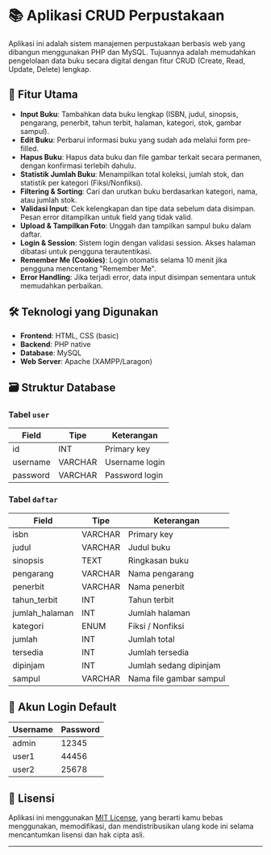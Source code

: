 # 📚 Aplikasi CRUD Perpustakaan

Aplikasi ini adalah sistem manajemen perpustakaan berbasis web yang dibangun menggunakan PHP dan MySQL. Tujuannya adalah memudahkan pengelolaan data buku secara digital dengan fitur CRUD (Create, Read, Update, Delete) lengkap.

## 🚀 Fitur Utama

- **Input Buku**: Tambahkan data buku lengkap (ISBN, judul, sinopsis, pengarang, penerbit, tahun terbit, halaman, kategori, stok, gambar sampul).
- **Edit Buku**: Perbarui informasi buku yang sudah ada melalui form pre-filled.
- **Hapus Buku**: Hapus data buku dan file gambar terkait secara permanen, dengan konfirmasi terlebih dahulu.
- **Statistik Jumlah Buku**: Menampilkan total koleksi, jumlah stok, dan statistik per kategori (Fiksi/Nonfiksi).
- **Filtering & Sorting**: Cari dan urutkan buku berdasarkan kategori, nama, atau jumlah stok.
- **Validasi Input**: Cek kelengkapan dan tipe data sebelum data disimpan. Pesan error ditampilkan untuk field yang tidak valid.
- **Upload & Tampilkan Foto**: Unggah dan tampilkan sampul buku dalam daftar.
- **Login & Session**: Sistem login dengan validasi session. Akses halaman dibatasi untuk pengguna terautentikasi.
- **Remember Me (Cookies)**: Login otomatis selama 10 menit jika pengguna mencentang "Remember Me".
- **Error Handling**: Jika terjadi error, data input disimpan sementara untuk memudahkan perbaikan.

## 🛠️ Teknologi yang Digunakan

- **Frontend**: HTML, CSS (basic)
- **Backend**: PHP native
- **Database**: MySQL
- **Web Server**: Apache (XAMPP/Laragon)

## 🗃️ Struktur Database

### Tabel `user`
| Field     | Tipe     | Keterangan     |
|-----------|----------|----------------|
| id        | INT      | Primary key    |
| username  | VARCHAR  | Username login |
| password  | VARCHAR  | Password login |

### Tabel `daftar`
| Field          | Tipe     | Keterangan                  |
|----------------|----------|-----------------------------|
| isbn           | VARCHAR  | Primary key                 |
| judul          | VARCHAR  | Judul buku                  |
| sinopsis       | TEXT     | Ringkasan buku              |
| pengarang      | VARCHAR  | Nama pengarang              |
| penerbit       | VARCHAR  | Nama penerbit               |
| tahun_terbit   | INT      | Tahun terbit                |
| jumlah_halaman | INT      | Jumlah halaman              |
| kategori       | ENUM     | Fiksi / Nonfiksi            |
| jumlah         | INT      | Jumlah total                |
| tersedia       | INT      | Jumlah tersedia             |
| dipinjam       | INT      | Jumlah sedang dipinjam      |
| sampul         | VARCHAR  | Nama file gambar sampul     |

## 🔐 Akun Login Default

| Username | Password |
|----------|----------|
| admin    | 12345    |
| user1    | 44456    |
| user2    | 25678    |

## 📄 Lisensi

Aplikasi ini menggunakan [MIT License](https://choosealicense.com/licenses/mit/), yang berarti kamu bebas menggunakan, memodifikasi, dan mendistribusikan ulang kode ini selama mencantumkan lisensi dan hak cipta asli.

---


